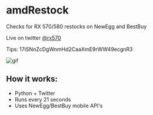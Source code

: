 # amdRestock
Checks for RX 570/580 restocks on NewEgg and BestBuy

Live on twitter [@rx570](https://www.twitter.com/rx570/)

Tips: 17iSNnZcDgWnmHd2CaaXmE9rWW49ecgnR3

![gif](/images/term.gif)

## How it works:
- Python + Twitter
- Runs every 21 seconds
- Uses NewEgg/BestBuy mobile API's
